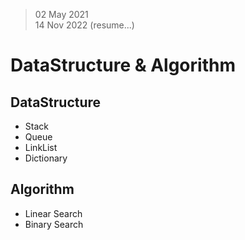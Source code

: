 > 02 May 2021 <br/>
> 14 Nov 2022 (resume...)

# DataStructure & Algorithm


## DataStructure
* Stack
* Queue
* LinkList
* Dictionary


## Algorithm
* Linear Search
* Binary Search